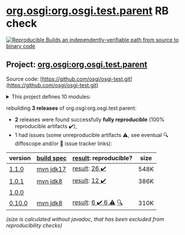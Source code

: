 [org.osgi:org.osgi.test.parent](https://search.maven.org/artifact/org.osgi/org.osgi.test.parent/) RB check
=======

[![Reproducible Builds](https://reproducible-builds.org/images/logos/rb.svg) an independently-verifiable path from source to binary code](https://reproducible-builds.org/)

## Project: [org.osgi:org.osgi.test.parent](https://search.maven.org/artifact/org.osgi/org.osgi.test.parent/)

Source code: [https://github.com/osgi/osgi-test.git](https://github.com/osgi/osgi-test.git)

<details><summary>This project defines 10 modules:</summary>

* [org.osgi:org.osgi.test.assertj.framework](https://search.maven.org/artifact/org.osgi/org.osgi.test.assertj.framework/)
* [org.osgi:org.osgi.test.assertj.log](https://search.maven.org/artifact/org.osgi/org.osgi.test.assertj.log/)
* [org.osgi:org.osgi.test.assertj.promise](https://search.maven.org/artifact/org.osgi/org.osgi.test.assertj.promise/)
* [org.osgi:org.osgi.test.bom](https://search.maven.org/artifact/org.osgi/org.osgi.test.bom/)
* [org.osgi:org.osgi.test.common](https://search.maven.org/artifact/org.osgi/org.osgi.test.common/)
* [org.osgi:org.osgi.test.junit4](https://search.maven.org/artifact/org.osgi/org.osgi.test.junit4/)
* [org.osgi:org.osgi.test.junit5](https://search.maven.org/artifact/org.osgi/org.osgi.test.junit5/)
* [org.osgi:org.osgi.test.junit5.cm](https://search.maven.org/artifact/org.osgi/org.osgi.test.junit5.cm/)
* [org.osgi:org.osgi.test.junit5.listeners.log.osgi](https://search.maven.org/artifact/org.osgi/org.osgi.test.junit5.listeners.log.osgi/)
* [org.osgi:org.osgi.test.parent](https://search.maven.org/artifact/org.osgi/org.osgi.test.parent/)
</details>

rebuilding **3 releases** of org.osgi:org.osgi.test.parent:
- **2** releases were found successfully **fully reproducible** (100% reproducible artifacts :heavy_check_mark:),
- 1 had issues (some unreproducible artifacts :warning:, see eventual :mag: diffoscope and/or :memo: issue tracker links):

| version | [build spec](/BUILDSPEC.md) | [result](https://reproducible-builds.org/docs/jvm/): reproducible? | size |
| -- | --------- | ------ | -- |
| [1.1.0](https://search.maven.org/artifact/org.osgi/org.osgi.test.parent/1.1.0/pom) | [mvn jdk17](osgi-test-1.1.0.buildspec) | [result](org.osgi.test.parent-1.1.0.buildinfo): [26 :heavy_check_mark: ](org.osgi.test.parent-1.1.0.buildcompare) | 548K |
| [1.0.1](https://search.maven.org/artifact/org.osgi/org.osgi.test.parent/1.0.1/pom) | [mvn jdk8](osgi-test-1.0.1.buildspec) | [result](org.osgi.test.parent-1.0.1.buildinfo): [12 :heavy_check_mark: ](org.osgi.test.parent-1.0.1.buildcompare) | 386K |
| [1.0.0](https://search.maven.org/artifact/org.osgi/org.osgi.test.parent/1.0.0/pom) | | | |
| [0.10.0](https://search.maven.org/artifact/org.osgi/org.osgi.test.parent/0.10.0/pom) | [mvn jdk8](osgi-test-0.10.0.buildspec) | [result](org.osgi.test.parent-0.10.0.buildinfo): [6 :heavy_check_mark:  6 :warning:](org.osgi.test.parent-0.10.0.buildcompare) [:mag:](org.osgi.test.parent-0.10.0.diffoscope) | 310K |

<i>(size is calculated without javadoc, that has been excluded from reproducibility checks)</i>
